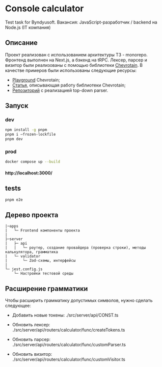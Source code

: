 # Console calculator

Test task for Byndyusoft. Вакансия: JavaScript-разработчик / backend на Node.js (IT компания)

## Описание

Проект реализован с использованием архитектуры T3 - monorepo. Фронтенд выполнен на Next.js, а бэкенд на tRPC. Лексер, парсер и визитор были реализованы с помощью библиотеки [Chevrotain](https://chevrotain.io/docs/). В качестве примеров были использованы следующие ресурсы:

- [Playground](https://chevrotain.io/playground/) Chevrotain;
- [Статья](https://leanylabs.com/blog/js-formula-engine/), описывающая работу библиотеки Chevrotain;
- [Репозиторий](https://github.com/codebox/top-down-parser) с реализацией top-down parser.

## Запуск

### dev

```bash
npm install -g pnpm
pnpm i —frozen-lockfile
pnpm dev
```

### prod

```bash
docker compose up --build
```

#### http://localhost:3000/

## tests

```bash
pnpm e2e
```

## Дерево проекта

```text
|─apps
|   └─ Frontend компоненты проекта
|
├─server
|   ├─ api
|   |   └─ роутер, создание провайдера (проверка строки), методы калькулятора, грамматика
|   └─ validator
|       └─ Zod-схемы, интерфейсы
|
└─ jest.config.js
    └─ Настройки тестовой среды
```

## Расширение грамматики

Чтобы расширить грамматику допустимых символов, нужно сделать следующее:

- Добавить новые токены: ./src/server/api/CONST.ts

- Обновить лексер: ./src/server/api/routers/calculator/func/createTokens.ts

- Обновить парсер: ./src/server/api/routers/calculator/func/customParser.ts

- Обновить визитор: ./src/server/api/routers/calculator/func/customVisitor.ts
